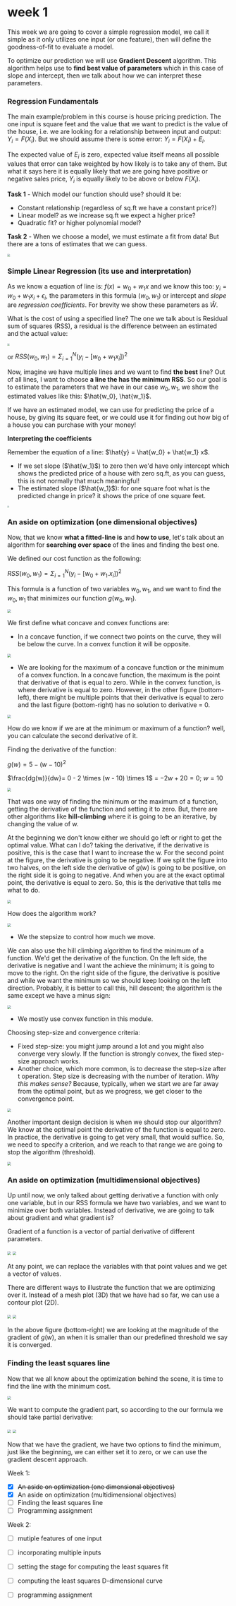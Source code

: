 # week 1

This week we are going to cover a simple regression model, we call it simple as it only utilizes one input (or one feature), then will define the goodness-of-fit to evaluate a model.

To optimize our prediction we will use **Gradient Descent** algorithm. This algorithm helps use to **find best value of parameters** which in this case of slope and intercept, then we talk about how we can interpret these parameters.

### Regression Fundamentals

The main example/problem in this course is house pricing prediction. The one input is square feet and the value that we want to predict is the value of the house, i.e. we are looking for a relationship between input and output: $Y_i=F(X_i)$. But we should assume there is some error: $Y_i = F(X_i) + E_i$.

The expected value of $E_i$ is zero, expected value itself means all possible values that error can take weighted by how likely is to take any of them. But what it says here it is equally likely that we are going have positive or negative sales price, $Y_i$ is equally likely to be above or below $F(X_i)$.



**Task 1** - Which model our function should use? should it be:

* Constant relationship (regardless of sq.ft we have a constant price?)
* Linear model? as we increase sq.ft we expect a higher price?
* Quadratic fit? or higher polynomial model? 

**Task 2** - When we choose a model, we must estimate a fit from data! But there are a tons of estimates that we can guess.

<img src="assets/regression-ml-block-diagram.png" style="zoom:40%"/>

### Simple Linear Regression (its use and interpretation)

As we know a equation of line is: $f(x)  = w_0 + w_1 x$ and we know this too: $y_i = w_0 + w_1 x_i + \epsilon_i$, the parameters in this formula ($w_0,w_1$) or intercept and *slope* are *regression coefficients*. For brevity we show these parameters as $\hat{W}$.



What is the cost of using a specified line? The one we talk about is Residual sum of squares (RSS), a residual is the difference between an estimated and the actual value:

<img src="assets/rss.png" style="zoom:30%"/>

or $RSS(w_0, w_1) = \Sigma^{N}_{i=1}(y_i - [w_0 + w_1 x_i])^2$

Now, imagine we have multiple lines and we want to find **the best** line? Out of all lines, I want to choose **a line the has the minimum RSS**. So our goal is to estimate the parameters that we have in our case $w_0,w_1$, we show the estimated values like this: $\hat{w_0}, \hat{w_1}$.

If we have an estimated model, we can use for predicting the price of a house, by giving its square feet, or we could use it for finding out how big of a house you can purchase with your money!

**Interpreting the coefficients**

Remember the equation of a line: $\hat{y} = \hat{w_0} + \hat{w_1} x$.

* If we set slope ($\hat{w_1}$) to zero then we'd have only intercept which shows the predicted price of a house with zero sq.ft, as you can guess, this is not normally that much meaningful!
* The estimated slope ($\hat{w_1}$): for one square foot what is the predicted change in price? it shows the price of one square feet.

<img src="assets/interpretation.png" style="zoom:25%"/>

### An aside on optimization (one dimensional objectives)

Now, that we know **what a fitted-line is** and **how to use**, let's talk about an algorithm for **searching over space** of the lines and finding the best one.

We defined our cost function as the following:

$RSS(w_0, w_1)=\Sigma^{N}_{i=1}(y_i - [w_0 + w_1.x_i])^2$

This formula is a function of two variables $w_0, w_1$, and we want to find the $w_0, w_1$ that minimizes our function $g(w_0, w_1)$.

<img src="assets/optimization-01.png" style="zoom:50%"/>

We first define what concave and convex functions are:

* In a concave function, if we connect two points on the curve, they will be below the curve. In a convex function it will be opposite.

<img src="assets/optimization-02.png" style="zoom:50%"/>

* We are looking for the maximum of a concave function or the minimum of a convex function. In a concave function, the maximum is the point that derivative of that is equal to zero. While in the convex function, is where derivative is equal to zero. However, in the other figure (bottom-left), there might be multiple points that their derivative is equal to zero and the last figure (bottom-right) has no solution to derivative = 0.

<img src="assets/optimization-03.png" style="zoom:50%"/>

How do we know if we are at the minimum or maximum of a function? well, you can calculate the second derivative of it.

Finding the derivative of the function:

$g(w) = 5 - (w - 10)^2$

$\frac{dg(w)}{dw}= 0 - 2 \times (w - 10) \times 1$ = $-2w +20 = 0$; $w = 10$

<img src="assets/optimization-04.png" style="zoom:50%"/>

That was one way of finding the minimum or the maximum of a function, getting the derivative of the function and setting it to zero. But, there are other algorithms like **hill-climbing** where it is going to be an iterative, by changing the value of w.

At the beginning we don't know either we should go left or right to get the optimal value. What can I do? taking the derivative, if the derivative is positive, this is the case that I want to increase the w.  For the second point at the figure, the derivative is going to be negative. If we split the figure into two halves, on the left side the derivative of $g(w)$ is going to be positive, on the right side it is going to negative. And when you are at the exact optimal point, the derivative is equal to zero. So, this is the derivative that tells me what to do.

<img src="assets/optimization-05.png" style="zoom:50%"/>

How does the algorithm work?

<img src="assets/optimization-06.png" style="zoom:50%"/>

* We the stepsize to control how much we move.

We can also use the hill climbing algorithm to find the minimum of a function. We'd get the derivative of the function. On the left side, the derivative is negative and I want the achieve the minimum; it is going to move to the right. On the right side of the figure, the derivative is positive and while we want the minimum so we should keep looking on the left direction. Probably, it is better to call this, hill descent; the algorithm is the same except we have a minus sign:

<img src="assets/optimization-07.png" style="zoom:50%"/>

* We mostly use convex function in this module.

Choosing step-size and convergence criteria:

* Fixed step-size: you might jump around a lot and you might also converge very slowly. If the function is strongly convex, the fixed step-size approach works.
* Another choice, which more common, is to decrease the step-size after t operation. Step size is decreasing with the number of iteration. *Why this makes sense?* Because, typically, when we start we are far away from the optimal point, but as we progress, we get closer to the convergence point.

<img src="assets/optimization-08.png" style="zoom:50%"/>

Another important design decision is when we should stop our algorithm? We know at the optimal point the derivative of the function is equal to zero. In practice, the derivative is going to get very small, that would suffice. So, we need to specify a criterion, and we reach to that range we are going to stop the algorithm (threshold).

<img src="assets/optimization-09.png" style="zoom:50%"/>



### An aside on optimization (multidimensional objectives)

Up until now, we only talked about getting derivative a function with only one variable, but in our RSS formula we have two variables, and we want to minimize over both variables. Instead of derivative, we are going to talk about gradient and what gradient is?

Gradient of a function is a vector of partial derivative of different parameters.

<img src="assets/optimization-10.png" style="zoom:50%"/>

<img src="assets/optimization-11.png" style="zoom:50%"/>

At any point, we can replace the variables with that point values and we get a vector of values.

There are different ways to illustrate the function that we are optimizing over it. Instead of a mesh plot  (3D) that we have had so far, we can use a contour plot (2D).

<img src="assets/optimization-12.png" style="zoom:50%"/>

<img src="assets/optimization-13.png" style="zoom:50%"/>

In the above figure (bottom-right) we are looking at the magnitude of the gradient of $g(w)$, an when it is smaller than our predefined threshold we say it is converged.

### Finding the least squares line

Now that we all know about the optimization behind the scene, it is time to find the line with the minimum cost.

<img src="assets/optimization-14.png" style="zoom:50%"/>

 We want to compute the gradient part, so according to the our formula we should take partial derivative:

<img src="assets/optimization-15.png" style="zoom:50%"/>

 <img src="assets/optimization-16.png" style="zoom:50%"/>

Now that we have the gradient, we have two options to find the minimum, just like the beginning, we can either set it to zero, or we can use the gradient descent approach.



Week 1:

- [x] ~~An aside on optimization (one dimensional objectives)~~
- [x] An aside on optimization (multidimensional objectives)
- [ ] Finding the least squares line
- [ ] Programming assignment

Week 2:

- [ ] mutiple features of one input
- [ ] incorporating multiple inputs
- [ ] setting the stage for computing the least squares fit
- [ ] computing the least squares D-dimensional curve
- [ ] programming assignment


